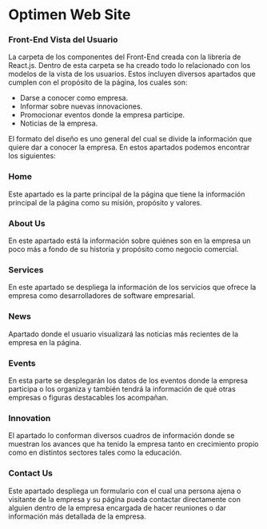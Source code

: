 # Optimen Web Site

### Front-End Vista del Usuario
La carpeta de los componentes del Front-End creada con la librería de React.js. Dentro de esta carpeta se ha creado todo lo relacionado con los modelos de la vista de los usuarios. Estos incluyen diversos apartados que cumplen con el propósito de la página, los cuales son:

* Darse a conocer como empresa.
* Informar sobre nuevas innovaciones.
* Promocionar eventos donde la empresa participe.
* Noticias de la empresa.

El formato del diseño es uno general del cual se divide la información que quiere dar a conocer la empresa. En estos apartados podemos encontrar los siguientes:

### Home

Este apartado es la parte principal de la página que tiene la información principal de la página como su misión, propósito y valores.

### About Us

En este apartado está la información sobre quiénes son en la empresa un poco más a fondo de su historia y propósito como negocio comercial.

### Services

En este apartado se despliega la información de los servicios que ofrece la empresa como desarrolladores de software empresarial.

### News

Apartado donde el usuario visualizará las noticias más recientes de la empresa en la página.

### Events

En esta parte se desplegarán los datos de los eventos donde la empresa participa o los organiza y también tendrá la información de qué otras empresas o figuras destacables los acompañan.

### Innovation

El apartado lo conforman diversos cuadros de información donde se muestran los avances que ha tenido la empresa tanto en crecimiento propio como en distintos sectores tales como la educación.

### Contact Us

Este apartado despliega un formulario con el cual una persona ajena o visitante de la empresa y su página pueda contactar directamente con alguien dentro de la empresa encargada de hacer reuniones o dar información más detallada de la empresa.
